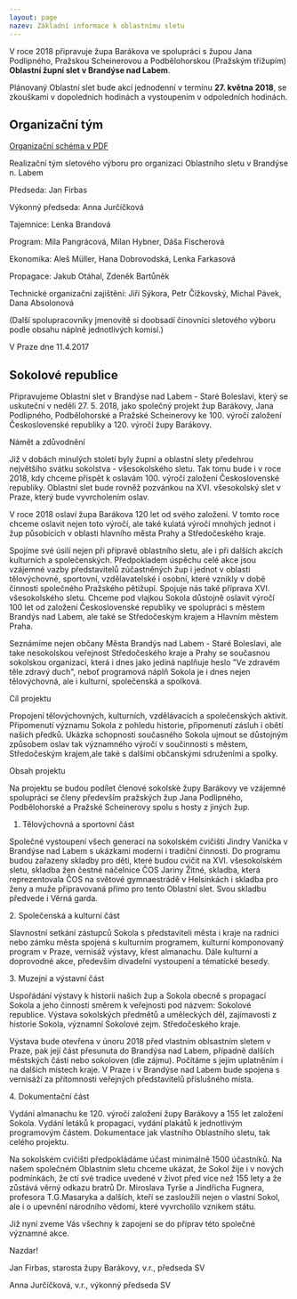 ```yaml
---
layout: page
nazev: Základní informace k oblastnímu sletu
---
```


V roce 2018 připravuje župa Barákova ve spolupráci s župou Jana Podlipného, Pražskou Scheinerovou a Podbělohorskou (Pražským třížupím) **Oblastní župní slet v Brandýse nad Labem**.

Plánovaný Oblastní slet bude akcí jednodenní v termínu **27. května 2018**, se zkouškami v dopoledních hodinách a
vystoupením v odpoledních hodinách.

## Organizační tým

[Organizační schéma v PDF](https://drive.google.com/open?id=0B0w6gDorCVUkaHBLOEVrRDBBbUdrS3psb3dfZWFXLU1wU3FF)

Realizační tým sletového výboru pro organizaci Oblastního sletu v Brandýse n. Labem

Předseda:  Jan Firbas

Výkonný předseda: Anna Jurčíčková

Tajemnice: Lenka Brandová

Program:  Míla Pangrácová, Milan Hybner, Dáša Fischerová

Ekonomika: Aleš Müller, Hana Dobrovodská, Lenka Farkasová

Propagace:  Jakub Otáhal, Zdeněk Bartůněk

Technické organizační zajištění: Jiří Sýkora, Petr Čížkovský, Michal Pávek, Dana Absolonová

(Další spolupracovníky jmenovitě si doobsadí činovníci sletového výboru podle obsahu náplně jednotlivých komisí.)

V Praze dne 11.4.2017

## Sokolové republice

Připravujeme Oblastní slet v Brandýse nad Labem - Staré Boleslavi, který se uskuteční v neděli 27. 5. 2018, jako společný projekt žup Barákovy, Jana Podlipného, Podbělohorské a Pražské Scheinerovy ke 100. výročí založení Československé republiky a 120. výročí župy Barákovy.

Námět a zdůvodnění

Již v dobách minulých století byly župní a oblastní slety předehrou největšího svátku sokolstva - všesokolského sletu. Tak tomu bude i v roce 2018, kdy chceme přispět k oslavám 100. výročí založení Československé republiky. Oblastní slet bude rovněž pozvánkou na XVI. všesokolský slet v Praze, který bude vyvrcholením oslav.

V roce 2018 oslaví župa Barákova 120 let od svého založení. V tomto roce chceme oslavit nejen toto výročí, ale také kulatá výročí mnohých jednot i žup působících v oblasti hlavního města Prahy a Středočeského kraje.

Spojíme své úsilí nejen při přípravě oblastního sletu, ale i při dalších akcích kulturních a společenských. Předpokladem úspěchu celé akce jsou vzájemné vazby představitelů zúčastněných žup i jednot v oblasti tělovýchovné, sportovní, vzdělavatelské i osobní, které vznikly v době činnosti společného Pražského pětižupí. Spojuje nás také příprava XVI. všesokolského sletu. Chceme pod vlajkou Sokola důstojně oslavit výročí 100 let od založení Československé republiky ve spolupráci s městem Brandýs nad Labem, ale také se Středočeským krajem a Hlavním městem Praha.

Seznámíme nejen občany Města Brandýs nad Labem - Staré Boleslavi, ale take nesokolskou veřejnost Středočeského kraje a Prahy se současnou sokolskou organizací, která i dnes jako jediná naplňuje heslo &quot;Ve zdravém těle zdravý duch&quot;, neboť programová náplň Sokola je i dnes nejen tělovýchovná, ale i kulturní, společenská a spolková.

Cíl projektu

Propojení tělovýchovných, kulturních, vzdělávacích a společenských aktivit. Připomenutí významu Sokola z pohledu historie, připomenutí zásluh i obětí našich předků. Ukázka schopnosti současného Sokola ujmout se důstojným způsobem oslav tak významného výročí v součinnosti s městem, Středočeským krajem,ale také s dalšími občanskými sdruženími a spolky.

Obsah projektu

Na projektu se budou podílet členové sokolskè župy Barákovy ve vzájemné spolupráci se členy především pražských žup Jana Podlipného, Podbělohorské a Pražské Scheinerovy spolu s hosty z jiných žup.

1. Tělovýchovná a sportovní část

Společné vystoupení všech generací na sokolském cvičišti Jindry Vaníčka v Brandýse nad Labem s ukázkami moderní i tradiční činnosti. Do programu budou zařazeny skladby pro děti, které budou cvičit na XVI. všesokolském sletu, skladba žen čestné náčelnice ČOS Jariny Žitné, skladba, která reprezentovala ČOS na světové gymnaestrádě v Helsinkách i skladba pro ženy a muže připravovaná přímo pro tento Oblastní slet. Svou skladbu předvede i Věrná garda.

2\. Společenská a kulturní část

Slavnostní setkání zástupců Sokola s představiteli města i kraje na radnici nebo zámku města spojená s kulturním programem, kulturní komponovaný program v Praze, vernisáž výstavy, křest almanachu. Dále kulturní a doprovodné akce, především divadelní vystoupení a tématické besedy.

3\. Muzejní a výstavní část

Uspořádání výstavy k historii našich žup a Sokola obecně s propagací Sokola a jeho činnosti směrem k veřejnosti pod názvem: Sokolové republice. Výstava sokolských předmětů a uměleckých děl, zajímavosti z historie Sokola, významní Sokolové zejm. Středočeského kraje.

Výstava bude otevřena v únoru 2018 před vlastním oblsastním sletem v Praze, pak její část přesunuta do Brandýsa nad Labem, případně dalších městských částí nebo sokoloven (dle zájmu). Počítáme s jejím uplatněním i na dalších místech kraje. V Praze i v Brandýse nad Labem bude spojena s vernisáží za přítomnosti veřejných představitelů příslušného místa.

4\. Dokumentační část

Vydání almanachu ke 120. výročí založení župy Barákovy a 155 let založení Sokola. Vydání letáků k propagaci, vydání plakátů k jednotlivým programovým částem. Dokumentace jak vlastního Oblastního sletu, tak celého projektu.

Na sokolském cvičišti předpokládáme účast minimálně 1500 účastníků. Na našem společném Oblastním sletu chceme ukázat, že Sokol žije i v nových podmínkách, že ctí své tradice uvedené v život před více než 155 lety a že zůstává věrný odkazu bratrů Dr. Miroslava Tyrše a Jindřicha Fugnera, profesora T.G.Masaryka a dalších, kteří se zasloužili nejen o vlastní Sokol, ale i o upevnění národního vědomí, které vyvrcholilo vznikem státu.

Již nyní zveme Vás všechny k zapojení se do příprav této společné významné akce.

Nazdar!

Jan Firbas, starosta župy Barákovy, v.r., předseda SV

Anna Jurčíčková, v.r., výkonný předseda SV
